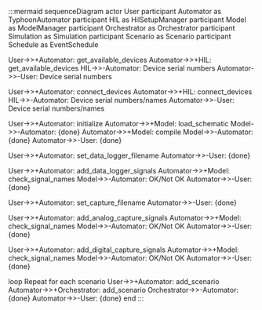 :::mermaid
sequenceDiagram
  actor User
  participant Automator as TyphoonAutomator
  participant HIL as HilSetupManager
  participant Model as ModelManager
  participant Orchestrator as Orchestrator
  participant Simulation as Simulation
  participant Scenario as Scenario
  participant Schedule as EventSchedule

  User->>+Automator: get_available_devices
    Automator->>+HIL: get_available_devices
    HIL->>-Automator: Device serial numbers
  Automator->>-User: Device serial numbers


  User->>+Automator: connect_devices
    Automator->>+HIL: connect_devices
    HIL->>-Automator: Device serial numbers/names
  Automator->>-User: Device serial numbers/names

  User->>+Automator: initialize
    Automator->>+Model: load_schematic
    Model->>-Automator: {done}
    Automator->>+Model: compile
    Model->>-Automator: {done}
  Automator->>-User: {done}

  User->>+Automator: set_data_logger_filename
  Automator->>-User: {done}

  User->>+Automator: add_data_logger_signals
    Automator->>+Model: check_signal_names
    Model->>-Automator: OK/Not OK
  Automator->>-User: {done}

  User->>+Automator: set_capture_filename
  Automator->>-User: {done}

  User->>+Automator: add_analog_capture_signals
    Automator->>+Model: check_signal_names
    Model->>-Automator: OK/Not OK
  Automator->>-User: {done}

  User->>+Automator: add_digital_capture_signals
    Automator->>+Model: check_signal_names
    Model->>-Automator: OK/Not OK
  Automator->>-User: {done}

  loop Repeat for each scenario
    User->>+Automator: add_scenario
      Automator->>+Orchestrator: add_scenario
      Orchestrator->>-Automator: {done}
    Automator->>-User: {done}
  end
:::